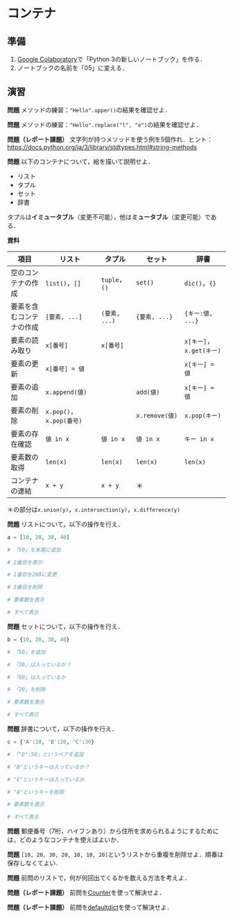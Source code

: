 # コンテナ

## 準備

1. [Google Colaboratory](https://research.google.com/colaboratory/)で「Python 3の新しいノートブック」を作る．
1. ノートブックの名前を「05」に変える．

## 演習

**問題** メソッドの練習：`"Hello".upper()`の結果を確認せよ．

**問題** メソッドの練習：`"Hello".replace("l", "e")`の結果を確認せよ．

**問題（レポート課題）** 文字列が持つメソッドを使う例を5個作れ．ヒント：https://docs.python.org/ja/3/library/stdtypes.html#string-methods

**問題** 以下のコンテナについて，絵を描いて説明せよ．

* リスト
* タプル
* セット
* 辞書

タプルは**イミュータブル**（変更不可能），他は**ミュータブル**（変更可能）である．

**資料**

項目|リスト|タプル|セット|辞書
----|------|------|------|----
空のコンテナの作成|`list()`，`[]`|`tuple`，`()`|`set()`|`dic()`，`{}`
要素を含むコンテナの作成|`[要素, ...]`|`(要素, ...)`|`{要素, ...}`|`{キー:値, ...}`
要素の読み取り|`x[番号]`|`x[番号]`||`x[キー]`，`x.get(キー)`
要素の更新|`x[番号] = 値`|||`x[キー] = 値`
要素の追加|`x.append(値)`||`add(値)`|`x[キー] = 値`
要素の削除|`x.pop()`，`x.pop(番号)`||`x.remove(値)`|`x.pop(キー)`
要素の存在確認|`値 in x`|`値 in x`|`値 in x`|`キー in x`
要素数の取得|`len(x)`|`len(x)`|`len(x)`|`len(x)`
コンテナの連結|`x + y`|`x + y`|＊|

＊の部分は`x.union(y)`，`x.intersection(y)`，`x.difference(y)`

**問題** リストについて，以下の操作を行え．

```python
a = [10, 20, 30, 40]

# 「50」を末尾に追加

# 2番目を表示

# 1番目を200に変更

# 3番目を削除

# 要素数を表示

# すべて表示
```

**問題** セットについて，以下の操作を行え．

```python
b = {10, 20, 30, 40}

# 「50」を追加

# 「30」は入っているか？

# 「60」は入っているか

# 「20」を削除

# 要素数を表示

# すべて表示
```

**問題** 辞書について，以下の操作を行え．

```python
c = {'A':10, 'B':20, 'C':30}

# 「"D":50」というペアを追加

# "B"というキーは入っているか？

# "E"というキーは入っているか

# "A"というキーを削除

# 要素数を表示

# すべて表示
```

**問題** 郵便番号（7桁，ハイフンあり）から住所を求められるようにするためには，どのようなコンテナを使えばよいか．

**問題** `[10, 20, 30, 20, 10, 10, 20]`というリストから重複を削除せよ．順番は保存しなくてよい．

**問題** 前問のリストで，何が何回出てくるかを数える方法を考えよ．

**問題（レポート課題）** 前問を[Counter](https://docs.python.org/ja/3/library/collections.html#collections.Counter)を使って解決せよ．

**問題（レポート課題）** 前問を[defaultdict](https://docs.python.org/ja/3/library/collections.html#collections.defaultdict)を使って解決せよ．
